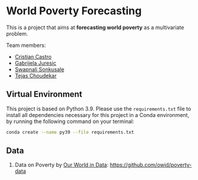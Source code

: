 # World Poverty Forecasting

This is a project that aims at **forecasting world poverty** as a multivariate problem. 

Team members:
- [Cristian Castro](https://github.com/cristian-castro-a)
- [Gabrijela Juresic]()
- [Swapnali Sonkusale]()
- [Tejas Choudekar]()

## Virtual Environment

This project is based on Python 3.9. Please use the `requirements.txt` file to install all dependencies necessary for this project in a Conda environment, by running the following command on your terminal:

```bash
conda create --name py39 --file requirements.txt
```

## Data
1. Data on Poverty by [Our World in Data](https://ourworldindata.org/): https://github.com/owid/poverty-data